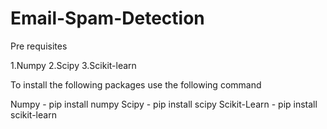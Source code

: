 # Email-Spam-Detection

Pre requisites

1.Numpy
2.Scipy
3.Scikit-learn

To install the following packages use the following command

Numpy - pip install numpy
Scipy - pip install scipy
Scikit-Learn - pip install scikit-learn

